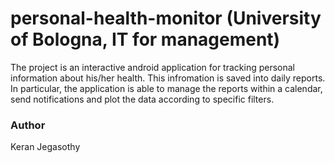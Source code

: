 # personal-health-monitor (University of Bologna, IT for management)

The project is an interactive android application for tracking personal information about his/her health. 
This infromation is saved into daily reports. In particular, the application is able to manage the reports within a calendar, 
send notifications and plot the data according to specific filters.

### Author
Keran Jegasothy
